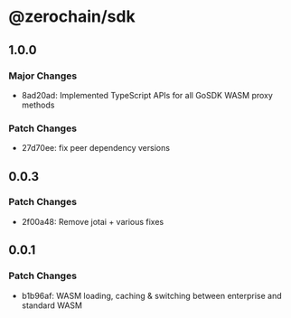 # @zerochain/sdk

## 1.0.0

### Major Changes

- 8ad20ad: Implemented TypeScript APIs for all GoSDK WASM proxy methods

### Patch Changes

- 27d70ee: fix peer dependency versions

## 0.0.3

### Patch Changes

- 2f00a48: Remove jotai + various fixes

## 0.0.1

### Patch Changes

- b1b96af: WASM loading, caching & switching between enterprise and standard WASM
